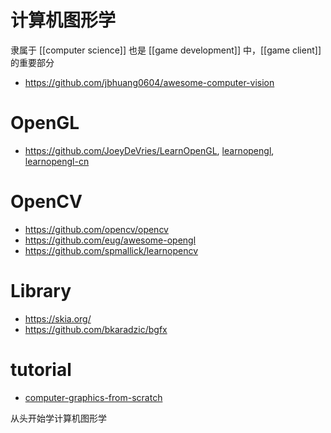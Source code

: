 # 计算机图形学
隶属于 [[computer science]] 也是 [[game development]] 中，[[game client]] 的重要部分
- https://github.com/jbhuang0604/awesome-computer-vision


# OpenGL
- https://github.com/JoeyDeVries/LearnOpenGL, [learnopengl](https://learnopengl.com/), [learnopengl-cn](https://learnopengl-cn.github.io/)


# OpenCV
- https://github.com/opencv/opencv
- https://github.com/eug/awesome-opengl
- https://github.com/spmallick/learnopencv


# Library
- https://skia.org/
- https://github.com/bkaradzic/bgfx

# tutorial

- [computer-graphics-from-scratch](https://www.gabrielgambetta.com/computer-graphics-from-scratch/introduction.html)

从头开始学计算机图形学
